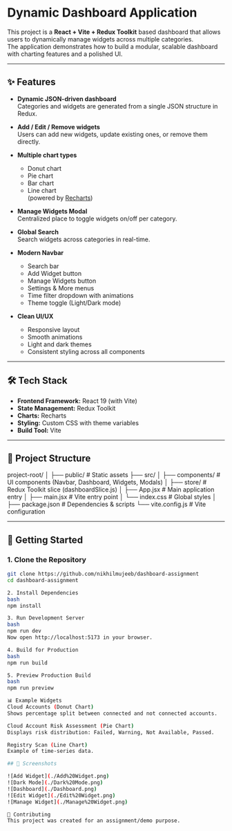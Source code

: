 # Dynamic Dashboard Application

This project is a **React + Vite + Redux Toolkit** based dashboard that allows users to dynamically manage widgets across multiple categories.  
The application demonstrates how to build a modular, scalable dashboard with charting features and a polished UI.

---

## ✨ Features

- **Dynamic JSON-driven dashboard**  
  Categories and widgets are generated from a single JSON structure in Redux.

- **Add / Edit / Remove widgets**  
  Users can add new widgets, update existing ones, or remove them directly.

- **Multiple chart types**  
  - Donut chart  
  - Pie chart  
  - Bar chart  
  - Line chart  
  (powered by [Recharts](https://recharts.org))

- **Manage Widgets Modal**  
  Centralized place to toggle widgets on/off per category.

- **Global Search**  
  Search widgets across categories in real-time.

- **Modern Navbar**  
  - Search bar  
  - Add Widget button  
  - Manage Widgets button  
  - Settings & More menus  
  - Time filter dropdown with animations  
  - Theme toggle (Light/Dark mode)

- **Clean UI/UX**  
  - Responsive layout  
  - Smooth animations  
  - Light and dark themes  
  - Consistent styling across all components

---

## 🛠 Tech Stack

- **Frontend Framework:** React 19 (with Vite)  
- **State Management:** Redux Toolkit  
- **Charts:** Recharts  
- **Styling:** Custom CSS with theme variables  
- **Build Tool:** Vite  

---

## 📂 Project Structure

project-root/
│
├── public/ # Static assets
├── src/
│ ├── components/ # UI components (Navbar, Dashboard, Widgets, Modals)
│ ├── store/ # Redux Toolkit slice (dashboardSlice.js)
│ ├── App.jsx # Main application entry
│ ├── main.jsx # Vite entry point
│ └── index.css # Global styles
│
├── package.json # Dependencies & scripts
└── vite.config.js # Vite configuration

---

## 🚀 Getting Started

### 1. Clone the Repository
```bash
git clone https://github.com/nikhilmujeeb/dashboard-assignment
cd dashboard-assignment

2. Install Dependencies
bash
npm install

3. Run Development Server
bash
npm run dev
Now open http://localhost:5173 in your browser.

4. Build for Production
bash
npm run build

5. Preview Production Build
bash
npm run preview

📊 Example Widgets
Cloud Accounts (Donut Chart)
Shows percentage split between connected and not connected accounts.

Cloud Account Risk Assessment (Pie Chart)
Displays risk distribution: Failed, Warning, Not Available, Passed.

Registry Scan (Line Chart)
Example of time-series data.

## 🎨 Screenshots

![Add Widget](./Add%20Widget.png)
![Dark Mode](./Dark%20Mode.png)
![Dashboard](./Dashboard.png)
![Edit Widget](./Edit%20Widget.png)
![Manage Widget](./Manage%20Widget.png)

🤝 Contributing
This project was created for an assignment/demo purpose.
